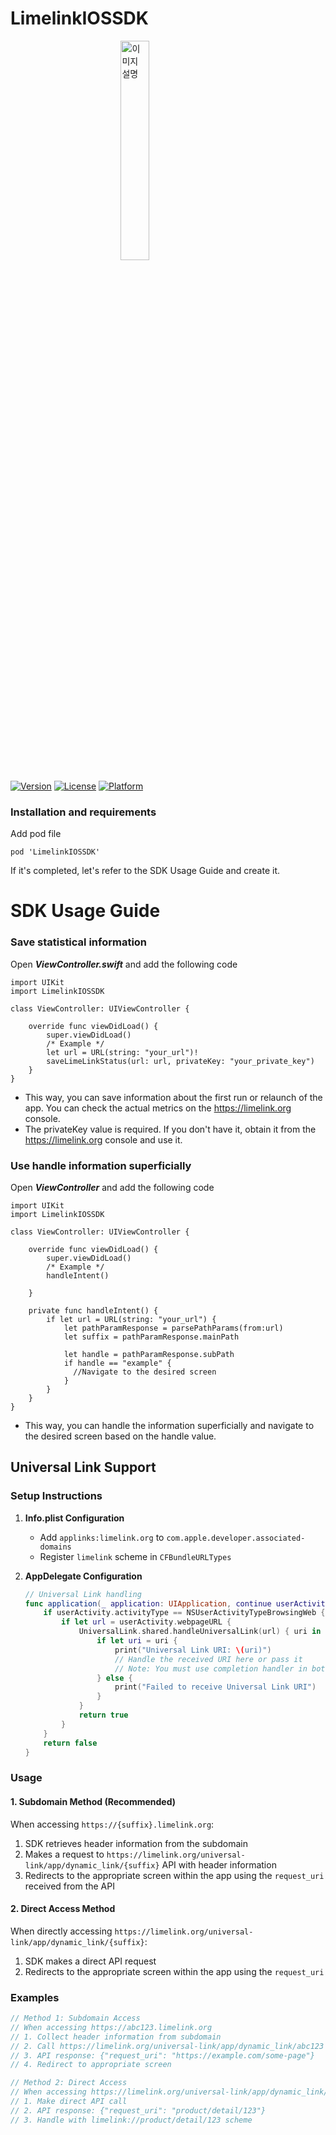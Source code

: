 # LimelinkIOSSDK
<img src="https://limelink.org/assets/default_lime-C14nNSvc.svg" alt="이미지 설명" style="display: block; margin-left: auto; margin-right: auto; width: 30%;">


[![Version](https://img.shields.io/cocoapods/v/LimelinkIOSSDK.svg?style=flat)](https://cocoapods.org/pods/LimelinkIOSSDK)
[![License](https://img.shields.io/cocoapods/l/LimelinkIOSSDK.svg?style=flat)](https://cocoapods.org/pods/LimelinkIOSSDK)
[![Platform](https://img.shields.io/cocoapods/p/LimelinkIOSSDK.svg?style=flat)](https://cocoapods.org/pods/LimelinkIOSSDK)

### Installation and requirements
Add pod file
```
pod 'LimelinkIOSSDK'
```

If it's completed, let's refer to the SDK Usage Guide and create it.


# SDK Usage Guide
### Save statistical information
Open ***ViewController.swift*** and add the following code
```
import UIKit
import LimelinkIOSSDK

class ViewController: UIViewController {

    override func viewDidLoad() {
        super.viewDidLoad()
        /* Example */
        let url = URL(string: "your_url")!
        saveLimeLinkStatus(url: url, privateKey: "your_private_key")
    }
}
```
- This way, you can save information about the first run or relaunch of the app. You can check the actual metrics on the https://limelink.org console.
- The privateKey value is required. If you don't have it, obtain it from the https://limelink.org console and use it.

### Use handle information superficially
Open ***ViewController*** and add the following code

```
import UIKit
import LimelinkIOSSDK

class ViewController: UIViewController {

    override func viewDidLoad() {
        super.viewDidLoad()
        /* Example */
        handleIntent()

    }
    
    private func handleIntent() {
        if let url = URL(string: "your_url") {
            let pathParamResponse = parsePathParams(from:url)
            let suffix = pathParamResponse.mainPath

            let handle = pathParamResponse.subPath
            if handle == "example" {
              //Navigate to the desired screen
            }
        }
    }
}
```


- This way, you can handle the information superficially and navigate to the desired screen based on the handle value.

## Universal Link Support

### Setup Instructions

1. **Info.plist Configuration**
   - Add `applinks:limelink.org` to `com.apple.developer.associated-domains`
   - Register `limelink` scheme in `CFBundleURLTypes`

2. **AppDelegate Configuration**
   ```swift
   // Universal Link handling
   func application(_ application: UIApplication, continue userActivity: NSUserActivity, restorationHandler: @escaping ([UIUserActivityRestoring]?) -> Void) -> Bool {
       if userActivity.activityType == NSUserActivityTypeBrowsingWeb {
           if let url = userActivity.webpageURL {
               UniversalLink.shared.handleUniversalLink(url) { uri in
                   if let uri = uri {
                       print("Universal Link URI: \(uri)")
                       // Handle the received URI here or pass it
                       // Note: You must use completion handler in both Swift and Objective-C
                   } else {
                       print("Failed to receive Universal Link URI")
                   }
               }
               return true
           }
       }
       return false
   }
   ```

### Usage

#### 1. Subdomain Method (Recommended)
When accessing `https://{suffix}.limelink.org`:

1. SDK retrieves header information from the subdomain
2. Makes a request to `https://limelink.org/universal-link/app/dynamic_link/{suffix}` API with header information
3. Redirects to the appropriate screen within the app using the `request_uri` received from the API

#### 2. Direct Access Method
When directly accessing `https://limelink.org/universal-link/app/dynamic_link/{suffix}`:

1. SDK makes a direct API request
2. Redirects to the appropriate screen within the app using the `request_uri`

### Examples

```swift
// Method 1: Subdomain Access
// When accessing https://abc123.limelink.org
// 1. Collect header information from subdomain
// 2. Call https://limelink.org/universal-link/app/dynamic_link/abc123 API
// 3. API response: {"request_uri": "https://example.com/some-page"}
// 4. Redirect to appropriate screen

// Method 2: Direct Access
// When accessing https://limelink.org/universal-link/app/dynamic_link/abc123
// 1. Make direct API call
// 2. API response: {"request_uri": "product/detail/123"}
// 3. Handle with limelink://product/detail/123 scheme
```
